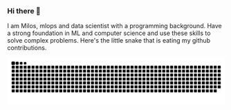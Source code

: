 ### Hi there 👋

I am Milos, mlops and data scientist with a programming background. Have a strong foundation in ML and computer science and use these skills to solve complex problems. Here's the little snake that is eating my github contributions. 



![Snake animation](https://raw.githubusercontent.com/milosjava/milosjava/output/github-contribution-grid-snake.svg)



<!--
**milosjava/milosjava** is a ✨ _special_ ✨ repository because its `README.md` (this file) appears on your GitHub profile.

Here are some ideas to get you started:

- 🔭 I’m currently working on ...
- 🌱 I’m currently learning ...
- 👯 I’m looking to collaborate on ...
- 🤔 I’m looking for help with ...
- 💬 Ask me about ...
- 📫 How to reach me: ...
- 😄 Pronouns: ...
- ⚡ Fun fact: ...
-->
